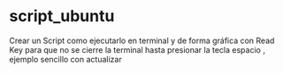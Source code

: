 # script_ubuntu
Crear un Script  como ejecutarlo en terminal y de forma gráfica con Read Key para que no se cierre la terminal hasta presionar la tecla espacio , ejemplo sencillo con actualizar
